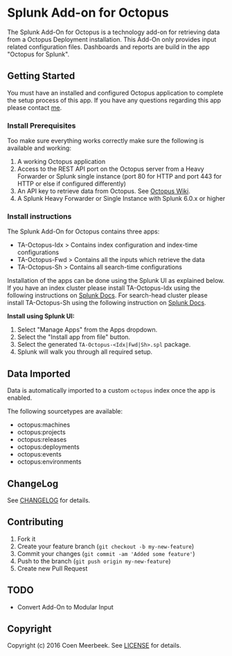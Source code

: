 # Splunk Add-on for Octopus

The Splunk Add-On for Octopus is a technology add-on for retrieving data from a Octopus Deployment installation. This Add-On only provides input related configuration files. Dashboards and reports are build in the app "Octopus for Splunk".

## Getting Started

You must have an installed and configured Octopus application to complete the setup process of this app. If you have any questions regarding this app please contact [me](mailto:coen@buzzardlabs.com).

### Install Prerequisites

Too make sure everything works correctly make sure the following is available and working:

1. A working Octopus application
2. Access to the REST API port on the Octopus server from a Heavy Forwarder or Splunk single instance (port 80 for HTTP and port 443 for HTTP or else if configured differently)
3. An API key to retrieve data from Octopus. See [Octopus Wiki](https://github.com/OctopusDeploy/OctopusDeploy-Api/wiki).
4. A Splunk Heavy Forwarder or Single Instance with Splunk 6.0.x or higher

### Install instructions

The Splunk Add-On for Octopus contains three apps:
- TA-Octopus-Idx > Contains index configuration and index-time configurations
- TA-Octopus-Fwd > Contains all the inputs which retrieve the data
- TA-Octopus-Sh > Contains all search-time configurations

Installation of the apps can be done using the Splunk UI as explained below. If you have an index cluster please install TA-Octopus-Idx using the following instructions on [Splunk Docs](https://docs.splunk.com/Documentation/Splunk/latest/Indexer/Manageappdeployment). For search-head cluster please install TA-Octopus-Sh using the following instruction on [Splunk Docs](http://docs.splunk.com/Documentation/Splunk/6.5.1/DistSearch/PropagateSHCconfigurationchanges).

**Install using Splunk UI:**
1. Select "Manage Apps" from the Apps dropdown.
2. Select the "Install app from file" button.
3. Select the generated `TA-Octopus-<Idx|Fwd|Sh>.spl` package.
4. Splunk will walk you through all required setup.

## Data Imported

Data is automatically imported to a custom `octopus` index once the app is enabled.

The following sourcetypes are available:
* octopus:machines
* octopus:projects
* octopus:releases
* octopus:deployments
* octopus:events
* octopus:environments

## ChangeLog

See [CHANGELOG](CHANGELOG.md) for details.

## Contributing

1. Fork it
2. Create your feature branch (`git checkout -b my-new-feature`)
3. Commit your changes (`git commit -am 'Added some feature'`)
4. Push to the branch (`git push origin my-new-feature`)
5. Create new Pull Request

## TODO

* Convert Add-On to Modular Input
 
## Copyright

Copyright (c) 2016 Coen Meerbeek. See [LICENSE](LICENSE) for details.
